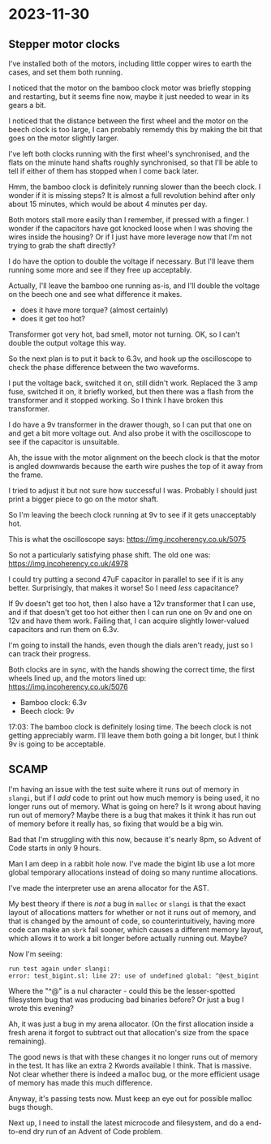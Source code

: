# 2023-11-30

## Stepper motor clocks

I've installed both of the motors, including little copper wires to earth the cases, and set them both running.

I noticed that the motor on the bamboo clock motor was briefly stopping and restarting, but it seems fine now,
maybe it just needed to wear in its gears a bit.

I noticed that the distance between the first wheel and the motor on the beech clock is too large, I can probably
rememdy this by making the bit that goes on the motor slightly larger.

I've left both clocks running with the first wheel's synchronised, and the flats on the minute hand shafts
roughly synchronised, so that I'll be able to tell if either of them has stopped when I come back later.

Hmm, the bamboo clock is definitely running slower than the beech clock. I wonder if it is missing steps? It is almost
a full revolution behind after only about 15 minutes, which would be about 4 minutes per day.

Both motors stall more easily than I remember, if pressed with a finger. I wonder if the capacitors have got knocked
loose when I was shoving the wires inside the housing? Or if I just have more leverage now that I'm not trying to
grab the shaft directly?

I do have the option to double the voltage if necessary. But I'll leave them running some more and see if they
free up acceptably.

Actually, I'll leave the bamboo one running as-is, and I'll double the voltage on the beech one and see what
difference it makes.

 * does it have more torque? (almost certainly)
 * does it get too hot?

Transformer got very hot, bad smell, motor not turning. OK, so I can't double the output voltage this way.

So the next plan is to put it back to 6.3v, and hook up the oscilloscope to check the phase difference between
the two waveforms.

I put the voltage back, switched it on, still didn't work. Replaced the 3 amp fuse, switched it on, it briefly
worked, but then there was a flash from the transformer and it stopped working. So I think I have broken
this transformer.

I do have a 9v transformer in the drawer though, so I can put that one on and get a bit more voltage out. And
also probe it with the oscilloscope to see if the capacitor is unsuitable.

Ah, the issue with the motor alignment on the beech clock is that the motor is angled downwards because the earth wire pushes
the top of it away from the frame.

I tried to adjust it but not sure how successful I was. Probably I should just print a bigger piece to go on the motor
shaft.

So I'm leaving the beech clock running at 9v to see if it gets unacceptably hot.

This is what the oscilloscope says: https://img.incoherency.co.uk/5075

So not a particularly satisfying phase shift. The old one was: https://img.incoherency.co.uk/4978

I could try putting a second 47uF capacitor in parallel to see if it is any better. Surprisingly, that makes
it worse! So I need *less* capacitance?

If 9v doesn't get too hot, then I also have a 12v transformer that I can use, and if that doesn't get too hot either
then I can run one on 9v and one on 12v and have them work. Failing that, I can acquire slightly lower-valued capacitors
and run them on 6.3v.

I'm going to install the hands, even though the dials aren't ready, just so I can track their progress.

Both clocks are in sync, with the hands showing the correct time, the first wheels lined up, and the motors
lined up: https://img.incoherency.co.uk/5076

 * Bamboo clock: 6.3v
 * Beech clock: 9v

17:03: The bamboo clock is definitely losing time. The beech clock is not getting appreciably warm. I'll leave them both
going a bit longer, but I think 9v is going to be acceptable.

## SCAMP

I'm having an issue with the test suite where it runs out of memory in `slangi`, but if I *add* code to print out
how much memory is being used, it no longer runs out of memory. What is going on here? Is it wrong about having
run out of memory? Maybe there is a bug that makes it think it has run out of memory before it really has, so
fixing that would be a big win.

Bad that I'm struggling with this now, because it's nearly 8pm, so Advent of Code starts in only 9 hours.

Man I am deep in a rabbit hole now. I've made the bigint lib use a lot more global temporary allocations instead of
doing so many runtime allocations.

I've made the interpreter use an arena allocator for the AST.

My best theory if there is *not* a bug in `malloc` or `slangi` is that the exact layout of allocations matters for whether
or not it runs out of memory, and that is changed by the amount of code, so counterintuitively, having more code
can make an `sbrk` fail sooner, which causes a different memory layout, which allows it to work a bit longer before
actually running out. Maybe?

Now I'm seeing:

    run test again under slangi:
    error: test_bigint.sl: line 27: use of undefined global: ^@est_bigint

Where the "^@" is a nul character - could this be the lesser-spotted filesystem bug that was producing bad binaries before?
Or just a bug I wrote this evening?

Ah, it was just a bug in my arena allocator. (On the first allocation inside a fresh arena it forgot to subtract out that
allocation's size from the space remaining).

The good news is that with these changes it no longer runs out of memory in the test. It has like an extra 2 Kwords
available I think. That is massive. Not clear whether there is indeed a malloc bug, or the more efficient usage of memory has
made this much difference.

Anyway, it's passing tests now. Must keep an eye out for possible malloc bugs though.

Next up, I need to install the latest microcode and filesystem, and do a end-to-end dry run of an Advent of Code problem.
